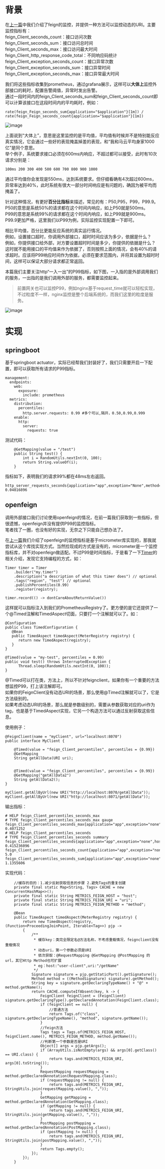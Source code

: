 # 背景
在[上一篇](https://github.com/jmilktea/jtea/blob/master/spring%20cloud/feign/feign%E7%9B%91%E6%8E%A7.md)中我们介绍了feign的监控，并提供一种方法可以监控动态的URI。主要监控指标有：  
feign_Client_seconds_count：接口访问次数   
feign_Client_seconds_sum：接口访问总时间   
feign_Client_seconds_max：接口访问最大时间   
feign_Client_http_response_code_total：不同响应码统计   
feign_Client_exception_seconds_count：接口异常次数   
feign_Client_exception_seconds_sum：接口异常时间   
feign_Client_exception_seconds_max：接口异常最大时间   

我们将这些指标收集到prometheus，通过grafana展示，这样可以**大体上**监控外部接口的耗时，配置告警阈值，异常时发出告警。    
通过一段时间内的feign_Client_seconds_sum和feign_Client_seconds_count即可以计算该接口在这段时间内的平均耗时，例如：    
```
rate(feign_Feign_seconds_sum{application="$application"}[1m]) / rate(feign_Feign_seconds_count{application="$application"}[1m])
```
![image](https://github.com/jmilktea/jtea/blob/master/spring%20cloud/feign/images/Timed-2.png)    

上面说到“大体上”，意思是这里监控的是平均值，平均值有时候并不是特别能反应真实情况，它会通过一些好的表现掩盖掉差的表现，和“我和马云平均身家1000亿”是同个意思。    
举个例子，系统要求接口必须在600ms内响应，不超过都可以接受，此时有10次请求分别是：    
```
100ms 200 300 400 500 600 700 800 900 1000   
```     
通过平均值你会发现是550ms，达到系统要求。但仔细看确有4次超过600ms，异常率达到40%，此时系统有很大一部分时间响应是有问题的，确因为被平均而掩盖了。    

针对这种情况，有更好**百分比指标**来描述，常见的有：P50,P95，P99，P99.9。   
P50的意思是系统50%的请求都在这个时间内响应，如上P50就是500ms。    
P99的意思是系统99%的请求都在这个时间内响应，如上P99就是900ms。      
P99.9更加严格，这里我们以P99为例，实际监控实现配置一下即可。   

相比平均值，百分比更能反应系统的真实运行情况。    
例如，设置接口超时，你调用外部接口，超时时间应该为多少，依据是什么？       
例如，你提供接口给外部，对方要设置超时时间是多少，你提供的依据是什么？    
这时就不能用接口的平均值来作为依据了，否则按照上面的情况，会有40%的请求超时。应该将P99响应时间作为依据，必须在要求范围内，并将其设置为超时时间，这样可以保证大部分请求都正常返回。      

本篇我们主要关注http“一入一出”的P99指标，如下图，一入指的是外部调用我们的服务，一出指的是我们调用外部的服务，都需要监控起来。   
> 前置网关也可以监控P99，例如nginx基于request_time就可以轻松实现，不过粒度不一样，nginx监控是整个后端系统的，而我们这里的粒度是服务。    

![image](https://github.com/jmilktea/jtea/blob/master/spring%20cloud/feign/images/Timed-1.png)     

# 实现
## springboot     
基于springboot actuator，实际已经帮我们封装好了，我们只需要开启一下配置，即可以获取所有请求的P99指标。   
```
management:
  endpoints:
    web:
      exposure:
        include: prometheus
  metrics:
    distribution:
      percentiles:
        http.server.requests: 0.99 #多个可以,隔开，0.50,0.99,0.999    
    enable:
      http:
        server:
          requests: true
```

测试代码：
```
	@GetMapping(value = "/test")
	public String test() {
		int i = RandomUtils.nextInt(0, 100);
		return String.valueOf(i);
	}
```

指标如下，表明我们的请求99%都在48ms左右返回。    
```
http_server_requests_seconds{application="app",exception="None",method="GET",outcome="SUCCESS",status="200",uri="/test",quantile="0.99",} 0.04816896
```

## openfeign     
调用外部接口我们讨论使用openfeign的情况，在前一篇我们获取到一些指标，但很遗憾，openfeign并没有提供P99的监控指标。    
笔者找了一圈，也没有好的实现，无奈之下只能自己想办法了。   

在[上一篇](https://github.com/jmilktea/jtea/blob/master/spring%20cloud/feign/feign%E7%9B%91%E6%8E%A7.md)我们介绍了openfeign的监控指标是基于micrometer库实现的，那我就尝试从这个库找实现方式。当然捡现成的方式是没有的，micrometer是一个监控指标库，并不对openfeign做适配。不过P99是时间指标，于是看了一下[Timer](https://docs.micrometer.io/micrometer/reference/concepts/timers.html)的相关介绍，发现它支持编程的方式，如：   
```
Timer timer = Timer
	.builder("my.timer")
	.description("a description of what this timer does") // optional
	.tags("region", "test") // optional
	.publishPercentiles(0.99)
	.register(registry);

timer.record(() -> dontCareAboutReturnValue())
```
这样就可以指标注入到我们的PrometheusRegistry了。更方便的是它还提供了一个@Timed注解和TimedAspect切面，只要打一个注解就可以了。如：   
```
@Configuration
public class TimedConfiguration {
   @Bean
   public TimedAspect timedAspect(MeterRegistry registry) {
      return new TimedAspect(registry);
   }
}
	
@Timed(value = "my-test", percentiles = 0.99)
public void test() throws InterruptedException {
      Thread.sleep(RandomUtils.nextInt(0, 100));
}
```

@Timed可以打在类，方法上，所以不针对feignclient，如果你有一个重要的方法想监控P99，打上该注解即可。    
如果你的FeignClient没有动态URI的场景，那么使用@Timed注解就可以了，它是方法级别的。    
如果考虑动态URI的场景，那么就是参数级别的，需要从参数获取对应的uri作为tag，也是基于TimedAspect实现，它另一个构造方法可以通过反射获取这些信息。    

使用例子：
```
@FeignClient(name = "myClient", url="localhost:8070")
public interface MyClient {
    
    @Timed(value = "feign_Client_percentiles", percentiles = {0.99})
    @GetMapping
    String getAllData(URI uri);

     
    @Timed(value = "feign_Client_percentiles", percentiles = {0.99})
    @GetMapping("getAllData2")
    String getAllData2();
}

myClient.getAllByUrl(new URI("http://localhost:8070/getAllData"));
myClient.getAllByUrl(new URI("http://localhost:8071/getAllData"));
```

输出指标：  
```
# HELP feign_Client_percentiles_seconds_max  
# TYPE feign_Client_percentiles_seconds_max gauge
feign_Client_percentiles_seconds_max{application="app",exception="none",host="myClient",method="getAllData",uri="/getAllData",} 0.4071252
# HELP feign_Client_percentiles_seconds  
# TYPE feign_Client_percentiles_seconds summary
feign_Client_percentiles_seconds{application="app",exception="none",host="myClient",method="getAll",uri="/console/data/basic/company/getAll",quantile="0.99",} 0.415236096
feign_Client_percentiles_seconds_count{application="app",exception="none",host="myClient",method="getAll",uri="/console/data/basic/company/getAllData",} 5.0
feign_Client_percentiles_seconds_sum{application="app",exception="none",host="myClient",method="getAll",uri="/console/data/basic/company/getAllData",} 1.1355606
```

实现代码：
```
    //缓存的目的：1.减少反射获取信息的步骤 2.避免Tags的重复创建
    private final static Map<String, Tags> CACHE = new ConcurrentHashMap<>();
	private final static String METRICS_FEIGN_HOST = "host";
	private final static String METRICS_FEIGN_URI = "uri";
	private final static String METRICS_FEIGN_METHOD = "method";

	@Bean
	public TimedAspect timedAspect(MeterRegistry registry) {
		return new TimedAspect(registry, (Function<ProceedingJoinPoint, Iterable<Tag>>) pjp ->
		{
			/**
			 * 缓存key：类完全限定名@方法名称，不考虑重载情况，feignclient没有重载情况
			 * 动态uri，第一个参数必须是URI
			 * 依次获取：@RequestMapping @GetMapping @PostMapping 的url，其它Http Method也可扩展
			 * eg：host:"user-client",uri:"/getName"
			 */
			Signature signature = pjp.getStaticPart().getSignature();
			Method method = ((MethodSignature) signature).getMethod();
			String key = signature.getDeclaringTypeName() + "@" + method.getName();
			return CACHE.computeIfAbsent(key, k -> {
				FeignClient feignClient = (FeignClient) signature.getDeclaringType().getDeclaredAnnotation(FeignClient.class);
				if (feignClient == null) {
					//普通方法
					return Tags.of("class", signature.getDeclaringTypeName(), "method", signature.getName());
				}
				//feign方法
				Tags tags = Tags.of(METRICS_FEIGN_HOST, feignClient.name(), METRICS_FEIGN_METHOD, method.getName());
				//判断第一个参数是否是URI
				Object[] args = pjp.getArgs();
				if (ArrayUtils.isNotEmpty(args) && args[0].getClass() == URI.class) {
					return tags.and(METRICS_FEIGN_URI, args[0].toString());
				}
				RequestMapping requestMapping = method.getDeclaredAnnotation(RequestMapping.class);
				if (requestMapping != null) {
					return tags.and(METRICS_FEIGN_URI, StringUtils.join(requestMapping.value(), ","));
				}
				GetMapping getMapping = method.getDeclaredAnnotation(GetMapping.class);
				if (getMapping != null) {
					return tags.and(METRICS_FEIGN_URI, StringUtils.join(getMapping.value(), ","));
				}
				PostMapping postMapping = method.getDeclaredAnnotation(PostMapping.class);
				if (postMapping != null) {
					return tags.and(METRICS_FEIGN_URI, StringUtils.join(postMapping.value(), ","));
				}
				return Tags.empty();
			});
		});
	}
```

